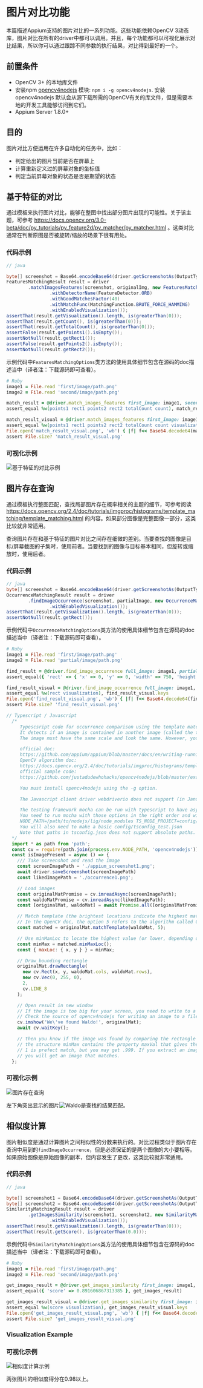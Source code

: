 # 图片对比功能
本篇描述Appium支持的图片对比的一系列功能。这些功能依赖OpenCV 3动态库，图片对比在所有的driver中都可以调用。并且，每个功能都可以可视化展示对比结果，所以你可以通过跟踪不同参数的执行结果，对比得到最好的一个。

## 前置条件
- OpenCV 3+ 的本地库文件
- 安装npm [opencv4nodejs](https://github.com/justadudewhohacks/opencv4nodejs) 模块: `npm i -g opencv4nodejs`. 安装 opencv4nodejs 默认会从源下载所需的OpenCV有关的库文件，但是需要本地的开发工具能够访问到它们。
- Appium Server 1.8.0+


## 目的
图片对比方便运用在许多自动化的任务中，比如：
- 判定给出的图片当前是否在屏幕上
- 计算重新定义过的屏幕对象的坐标值
- 判定当前屏幕对象的状态是否是期望的状态

## 基于特征的对比
通过模板来执行图片对比，能够在整图中找出部分图片出现的可能性。关于该主题，可参考 https://docs.opencv.org/3.0-beta/doc/py_tutorials/py_feature2d/py_matcher/py_matcher.html 。这类对比通常在判断原图是否被旋转/缩放的场景下很有用处。

### 代码示例
```java
// java

byte[] screenshot = Base64.encodeBase64(driver.getScreenshotAs(OutputType.BYTES));
FeaturesMatchingResult result = driver
        .matchImagesFeatures(screenshot, originalImg, new FeaturesMatchingOptions()
                .withDetectorName(FeatureDetector.ORB)
                .withGoodMatchesFactor(40)
                .withMatchFunc(MatchingFunction.BRUTE_FORCE_HAMMING)
                .withEnabledVisualization());
assertThat(result.getVisualization().length, is(greaterThan(0)));
assertThat(result.getCount(), is(greaterThan(0)));
assertThat(result.getTotalCount(), is(greaterThan(0)));
assertFalse(result.getPoints1().isEmpty());
assertNotNull(result.getRect1());
assertFalse(result.getPoints2().isEmpty());
assertNotNull(result.getRect2());
```

示例代码中`FeaturesMatchingOptions`类方法的使用具体细节包含在源码的doc描述当中（译者注：下载源码即可查看）。

```ruby
# Ruby
image1 = File.read 'first/image/path.png'
image2 = File.read 'second/image/path.png'

match_result = @driver.match_images_features first_image: image1, second_image: image2
assert_equal %w(points1 rect1 points2 rect2 totalCount count), match_result.keys

match_result_visual = @driver.match_images_features first_image: image1, second_image: image2, visualize: true
assert_equal %w(points1 rect1 points2 rect2 totalCount count visualization), match_result_visual.keys
File.open('match_result_visual.png', 'wb') { |f| f<< Base64.decode64(match_result_visual['visualization']) }
assert File.size? 'match_result_visual.png'
```

### 可视化示例
![基于特征的对比示例](https://user-images.githubusercontent.com/7767781/38800997-f7408fb8-4168-11e8-93b9-cfe3d51ecf1c.png)


## 图片存在查询
通过模板执行整图匹配，查找局部图片存在概率相关的主题的细节，可参考阅读 https://docs.opencv.org/2.4/doc/tutorials/imgproc/histograms/template_matching/template_matching.html 的内容。如果部分图像是完整图像一部分，这类比较就非常适用。

查询图片存在和基于特征的图片对比之间存在细微的差别。当要查找的图像是目标/屏幕截图的子集时，使用前者。当要找到的图像与目标基本相同，但旋转或缩放时，使用后者。

### 代码示例
```java
// java
byte[] screenshot = Base64.encodeBase64(driver.getScreenshotAs(OutputType.BYTES));
OccurrenceMatchingResult result = driver
        .findImageOccurrence(screenshot, partialImage, new OccurrenceMatchingOptions()
                .withEnabledVisualization());
assertThat(result.getVisualization().length, is(greaterThan(0)));
assertNotNull(result.getRect());
```

示例代码中`OccurrenceMatchingOptions`类方法的使用具体细节包含在源码的doc描述当中（译者注：下载源码即可查看）。

```ruby
# Ruby
image1 = File.read 'first/image/path.png'
image2 = File.read 'partial/image/path.png'

find_result = @driver.find_image_occurrence full_image: image1, partial_image: image2
assert_equal({ 'rect' => { 'x' => 0, 'y' => 0, 'width' => 750, 'height' => 1334 } }, find_result)

find_result_visual = @driver.find_image_occurrence full_image: image1, partial_image: image2, visualize: true
assert_equal %w(rect visualization), find_result_visual.keys
File.open('find_result_visual.png', 'wb') { |f| f<< Base64.decode64(find_result_visual['visualization']) }
assert File.size? 'find_result_visual.png'
```

```javascript
// Typescript / Javascript
  /*
     Typescsript code for occurrence comparison using the template matching algorithm.
     It detects if an image is contained in another image (called the template).
     The image must have the same scale and look the same. However, you can add a scaling transformation beforehand.

     official doc:
     https://github.com/appium/appium/blob/master/docs/en/writing-running-appium/image-comparison.md
     OpenCV algorithm doc:
     https://docs.opencv.org/2.4/doc/tutorials/imgproc/histograms/template_matching/template_matching.html
     official sample code:
     https://github.com/justadudewhohacks/opencv4nodejs/blob/master/examples/templateMatching.js

     You must install opencv4nodejs using the -g option.

     The Javascript client driver webdriverio does not support (in January 2020) the "-image" strategy implemented in the Appium server. You will have more power and understanding while using openCV directly. Since the appium server is in Javascript, you can do all it does with opencv in your test suite.

     The testing framework mocha can be run with typescript to have async/await.
     You need to run mocha with those options in the right order and with the associated packages installed:
     NODE_PATH=/path/to/nodejs/lig/node_modules TS_NODE_PROJECT=config/tsconfig_test.json --require ts-node/register --require tsconfig-paths/register
     You will also need to make a basic config/tsconfig_test.json
     Note that paths in tsconfig.json does not support absolute paths. Hence, you cannot move the NODE_PATH there.
  */
  import * as path from 'path';
  const cv = require(path.join(process.env.NODE_PATH, 'opencv4nodejs'));
  const isImagePresent = async () => {
    /// Take screenshot and read the image
    const screenImagePath = './appium_screenshot1.png';
    await driver.saveScreenshot(screenImagePath)
    const likedImagePath = './occurrence1.png';

    // Load images
    const originalMatPromise = cv.imreadAsync(screenImagePath);
    const waldoMatPromise = cv.imreadAsync(likedImagePath);
    const [originalMat, waldoMat] = await Promise.all([originalMatPromise, waldoMatPromise]);

    // Match template (the brightest locations indicate the highest match)
    // In the OpenCV doc, the option 5 refers to the algorithm called CV_TM_CCOEFF_NORMED
    const matched = originalMat.matchTemplate(waldoMat, 5);

    // Use minMaxLoc to locate the highest value (or lower, depending of the type of matching method)
    const minMax = matched.minMaxLoc();
    const { maxLoc: { x, y } } = minMax;

    // Draw bounding rectangle
    originalMat.drawRectangle(
      new cv.Rect(x, y, waldoMat.cols, waldoMat.rows),
      new cv.Vec(0, 255, 0),
      2,
      cv.LINE_8
    );

    // Open result in new window
    // If the image is too big for your screen, you need to write to a file instead.
    // Check the source of opencv4nodejs for writing an image to a file.
    cv.imshow('We\'ve found Waldo!', originalMat);
    await cv.waitKey();

    // then you know if the image was found by comparing the rectangle with a reference rectangle.
    // the structure minMax contains the property maxVal that gives the quality of the match
    // 1 is prefect match, but you may get .999. If you extract an image from the screenshot manually,
    // you will get an image that matches.
  };
```

### 可视化示例
![图片存在查询](https://user-images.githubusercontent.com/7767781/40233298-b7decfe4-5aa2-11e8-8c9b-f85f384d2092.png)


左下角突出显示的图片![Waldo](https://github.com/appium/appium-support/blob/master/test/images/waldo.jpg?raw=true)是查找的结果匹配。


## 相似度计算
图片相似度是通过计算图片之间相似性的分数来执行的。对比过程类似于图片存在查询中用到的`findImageOccurrence`，但是必须保证的是两个图像的大小要相等。如果原始图像是原始图像的副本，但内容发生了更改，这类比较就非常适用。

### 代码示例
```java
// java

byte[] screenshot1 = Base64.encodeBase64(driver.getScreenshotAs(OutputType.BYTES));
byte[] screenshot2 = Base64.encodeBase64(driver.getScreenshotAs(OutputType.BYTES));
SimilarityMatchingResult result = driver
        .getImagesSimilarity(screenshot1, screenshot2, new SimilarityMatchingOptions()
                .withEnabledVisualization());
assertThat(result.getVisualization().length, is(greaterThan(0)));
assertThat(result.getScore(), is(greaterThan(0.0)));
```

示例代码中`SimilarityMatchingOptions`类方法的使用具体细节包含在源码的doc描述当中（译者注：下载源码即可查看）。


```ruby
# Ruby
image1 = File.read 'first/image/path.png'
image2 = File.read 'second/image/path.png'

get_images_result = @driver.get_images_similarity first_image: image1, second_image: image2
assert_equal({ 'score' => 0.891606867313385 }, get_images_result)

get_images_result_visual = @driver.get_images_similarity first_image: image1, second_image: image2, visualize: true
assert_equal %w(score visualization), get_images_result_visual.keys
File.open('get_images_result_visual.png', 'wb') { |f| f<< Base64.decode64(get_images_result_visual['visualization']) }
assert File.size? 'get_images_result_visual.png'
```

### Visualization Example
### 可视化示例
![相似度计算示例](https://user-images.githubusercontent.com/7767781/38780635-27198346-40da-11e8-803d-1ec4afd3c3aa.png)

两张图片的相似度得分在0.98以上。
